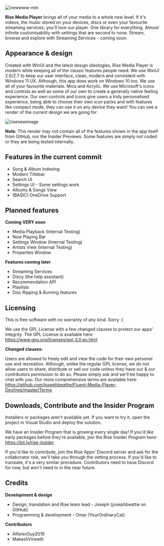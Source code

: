 ![newwww-min](https://user-images.githubusercontent.com/74561130/130691567-d7a0e4ab-6791-4e08-924a-89ff220e4e4d.png)

**Rise Media Player** brings all of your media to a whole new level. If it's videos, the music stored on your devices, discs or even your favourite streaming services; you'll love our player. One library for everything. Almost infinite customisability with settings that are second to none. Stream, browse and explore with Streaming Services - coming soon.

## Appearance & design

Created with WinUI and the latest design ideologies, Rise Media Player is modern while keeping all of the classic features people need. We use WinUI 2.6/2.7 to keep our user interface, clean, modern and consistent with Windows 11 UX. Although, this app does work on Windows 10 too. We use all of your favourite materials: Mica and Acrylic. We use Microsoft's icons and controls as well as some of our own to create a generally native feeling experience. Our own controls and icons give users a truly personalised experience, being able to choose their own icon packs and with features like compact mode, they can use it on any device they want! You can see a render of the current design we are going for:

![risenewimage](https://user-images.githubusercontent.com/74561130/133660500-93993dac-e3b9-4e47-add6-bd4e207dfef8.png)

**Note**: This render may not contain all of the features shown in the app itself from GitHub, nor the Insider Previews. Some features are simply not coded or they are being tested internally. 

## Features in the current commit

* Song & Album Indexing
* Modern Titlebar
* Search UI
* Settings UI - Some settings work
* Albums & Songs View
* (BASIC) OneDrive Support

## Planned features

**Coming VERY soon**
* Media Playback (Internal Testing)
* Now Playing Bar
* Settings Window (Internal Testing)
* Artists View (Internal Testing)
* Properties Window

**Features coming later**
* Streaming Services
* Discy (the help assistant)
* Recommendation API
* Playlists
* Disc Ripping & Burning features

## Licensing

This is free software with no warranty of any kind. Sorry :(

We use the GPL License with a few changed clauses to protect our apps' integrity. The GPL License is available here: https://www.gnu.org/licenses/gpl-3.0.en.html

**Changed clauses:**

Users are allowed to freely edit and view the code for their own personal use and recreation. Although, unlike the regular GPL license, we do not allow users to share, distribute or sell our code unless they have our & our contributors permission to do so. Please simply ask and we'll be happy to chat with you. Our more comprehensive terms are available here: https://github.com/josephbeattie/Fluent-Media-Player-Dev/tree/master/Terms

## Downloads, Contribute and the Insider Program

Installers or packages aren't available yet. If you want to try it, open the project in Visual Studio and deploy the solution. 

We have an Insider Program that is growing every single day! If you'd like early packages before they're available, join the Rise Insider Program here: https://bit.ly/rise-insider

If you'd like to contribute, join the Rise Apps' Discord server and ask for the collaborator role, we'll take you through the vetting process. If you'd like to translate, it's a very similar procedure. Contributors need to have Discord for now, but won't need to in the near future.

## Credits

**Development & design**

* Design, translation and Rise team lead - Joseph (josephbeattie on GitHub)
* Programming & development - Omar (YourOrdinaryCat)

**Contributors**

* AlfarexGuy2019
* MakeshVineeth
